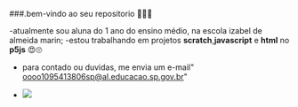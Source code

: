 ###.bem-vindo ao seu repositorio 💜💗💞

-atualmente sou aluna do 1 ano do ensino médio, na escola izabel de almeida marin;
-estou trabalhando em projetos **scratch**,**javascript** e **html** no **p5js** 😍🙄
- para contado ou duvidas, me envia um e-mail" oooo1095413806sp@al.educacao.sp.gov.br"

- ![](https://media.tenor.com/Saem2u3wXoYAAAAi/love-you.gif)
